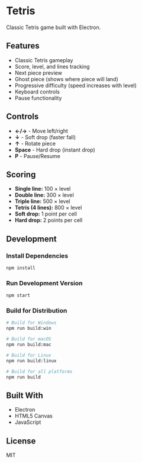 # Tetris

Classic Tetris game built with Electron.

## Features

- Classic Tetris gameplay
- Score, level, and lines tracking
- Next piece preview
- Ghost piece (shows where piece will land)
- Progressive difficulty (speed increases with level)
- Keyboard controls
- Pause functionality

## Controls

- **←/→** - Move left/right
- **↓** - Soft drop (faster fall)
- **↑** - Rotate piece
- **Space** - Hard drop (instant drop)
- **P** - Pause/Resume

## Scoring

- **Single line:** 100 × level
- **Double line:** 300 × level
- **Triple line:** 500 × level
- **Tetris (4 lines):** 800 × level
- **Soft drop:** 1 point per cell
- **Hard drop:** 2 points per cell

## Development

### Install Dependencies
```bash
npm install
```

### Run Development Version
```bash
npm start
```

### Build for Distribution
```bash
# Build for Windows
npm run build:win

# Build for macOS
npm run build:mac

# Build for Linux
npm run build:linux

# Build for all platforms
npm run build
```

## Built With

- Electron
- HTML5 Canvas
- JavaScript

## License

MIT
